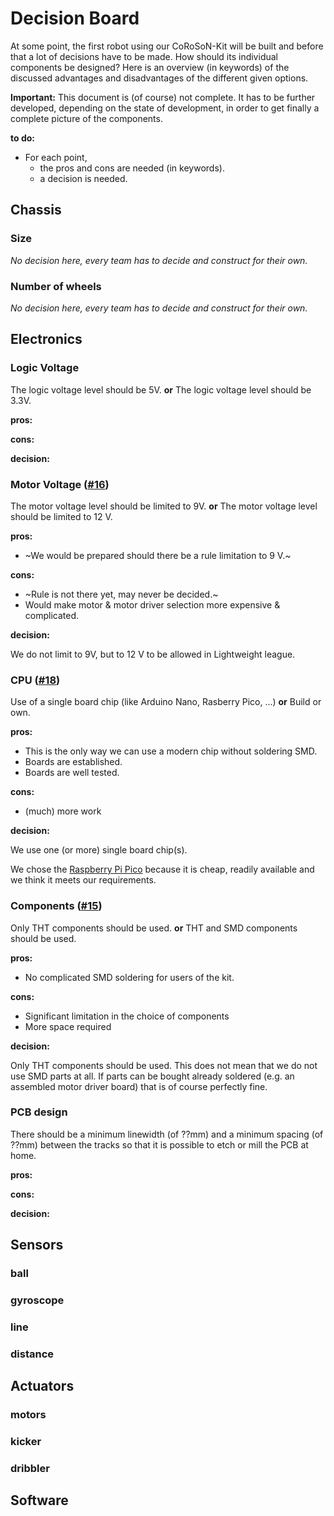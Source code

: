 # Decision Board

At some point, the first robot using our CoRoSoN-Kit will be built and before that a lot of decisions have to be made. How should its individual components be designed?
Here is an overview (in keywords) of the discussed advantages and
disadvantages of the different given options.

**Important:**
This document is (of course) not complete.
It has to be further developed, depending on the state of development, in order to get finally a complete picture of the components.

**to do:**

- For each point,
  - the pros and cons are needed (in keywords).
  - a decision is needed.

## Chassis

### Size

_No decision here, every team has to decide and construct for their own._

### Number of wheels

_No decision here, every team has to decide and construct for their own._

## Electronics

### Logic Voltage

The logic voltage level should be 5V.
**or**
The logic voltage level should be 3.3V.

**pros:**

**cons:**

**decision:**

### Motor Voltage ([#16](https://github.com/CoRoSoN-Kit/CoRoSoN-Kit/issues/16))

The motor voltage level should be limited to 9V.
**or**
The motor voltage level should be limited to 12 V.

**pros:**

- ~We would be prepared should there be a rule limitation to 9 V.~

**cons:**

- ~Rule is not there yet, may never be decided.~
- Would make motor & motor driver selection more expensive & complicated.

**decision:**

We do not limit to 9V, but to 12 V to be allowed in Lightweight league.

### CPU ([#18](https://github.com/CoRoSoN-Kit/CoRoSoN-Kit/issues/18))

Use of a single board chip (like Arduino Nano, Rasberry Pico, ...)
**or**
Build or own.

**pros:**

- This is the only way we can use a modern chip without soldering SMD.
- Boards are established.
- Boards are well tested.

**cons:**

- (much) more work

**decision:**

We use one (or more) single board chip(s).

We chose the [Raspberry Pi Pico](https://www.raspberrypi.com/documentation/microcontrollers/raspberry-pi-pico.html) because it is cheap, readily available and we think it meets our requirements.

### Components ([#15](https://github.com/CoRoSoN-Kit/CoRoSoN-Kit/issues/15))

Only THT components should be used.
**or**
THT and SMD components should be used.

**pros:**

- No complicated SMD soldering for users of the kit.

**cons:**

- Significant limitation in the choice of components
- More space required

**decision:**

Only THT components should be used.
This does not mean that we do not use SMD parts at all.
If parts can be bought already soldered (e.g. an assembled motor driver board) that is of course perfectly fine.

### PCB design

There should be a minimum linewidth (of ??mm) and a minimum spacing (of ??mm) between the tracks so that it is possible to etch or mill the PCB at home.

**pros:**

**cons:**

**decision:**

## Sensors

### ball

### gyroscope

### line

### distance

## Actuators

### motors

### kicker

### dribbler

## Software
